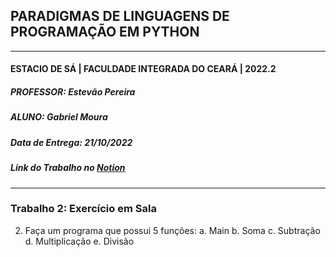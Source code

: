 ## PARADIGMAS DE LINGUAGENS DE PROGRAMAÇÃO EM PYTHON
---
#### ESTACIO DE SÁ | FACULDADE INTEGRADA DO CEARÁ | 2022.2
##### PROFESSOR: Estevão Pereira
##### ALUNO: Gabriel Moura
##### Data de Entrega: 21/10/2022
##### Link do Trabalho no [Notion](https://gabrielmdev.notion.site/Atividade-Complementar-2-Exerc-cio-em-Sala-299cde0fa09d409b842deac26c381e00)

---
### Trabalho 2: Exercício em Sala
2. Faça um programa que possui 5 funções:
    a. Main
    b. Soma
    c. Subtração
    d. Multiplicação
    e. Divisão
